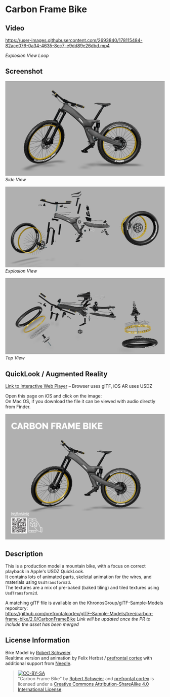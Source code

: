 # Carbon Frame Bike

## Video

https://user-images.githubusercontent.com/2693840/178115484-82ace076-0a34-4635-8ec7-e9dd89e26dbd.mp4

_Explosion View Loop_

## Screenshot

![Side View](screenshots/20220617-side-view.png)  
_Side View_  

![Explosion View](screenshots/20220617-explosion-view.png)  
_Explosion View_  

![Top View](screenshots/20220617-top-view.png)  
_Top View_  

## QuickLook / Augmented Reality

[Link to Interactive Web Player](https://prefrontalcortex.de/labs/model-viewer/upload/CarbonFrameBike/) – Browser uses glTF, iOS AR uses USDZ  

Open this page on iOS and click on the image:  
On Mac OS, if you download the file it can be viewed with audio directly from Finder.  

<a rel="ar" href="https://github.com/prefrontalcortex/usd-wg-assets/raw/carbon-frame-bike/full_assets/CarbonFrameBike/CarbonFrameBike.usdz"><img src="screenshots/20220617-interactive-preview.png"/></a>

## Description

This is a production model a mountain bike, with a focus on correct playback in Apple's USDZ QuickLook.  
It contains lots of animated parts, skeletal animation for the wires, and materials using `UsdTransform2d`.  
The textures are a mix of pre-baked (baked tiling) and tiled textures using `UsdTransform2d`.  

A matching glTF file is available on the KhronosGroup/glTF-Sample-Models repository:  
https://github.com/prefrontalcortex/glTF-Sample-Models/tree/carbon-frame-bike/2.0/CarbonFrameBike
_Link will be updated once the PR to include the asset has been merged_

## License Information

Bike Model by [Robert Schweier](http://www.roberts-bikes.de/).  
Realtime version and animation by Felix Herbst / [prefrontal cortex](https://prefrontalcortex.de) with additional support from [Needle](https://needle.tools).  

> [![CC-BY-SA](https://licensebuttons.net/l/by-sa/4.0/88x31.png)](http://creativecommons.org/licenses/by-sa/4.0/)  
"Carbon Frame Bike" by [Robert Schweier](http://www.roberts-bikes.de/) and [prefrontal cortex](https://prefrontalcortex.de) is licensed under a [Creative Commons Attribution-ShareAlike 4.0 International License](http://creativecommons.org/licenses/by-sa/4.0/).  